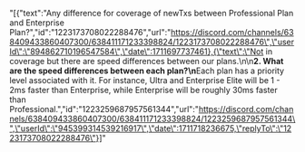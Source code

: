 "[{\"text\":\"Any  difference for coverage of newTxs between Professional Plan and Enterprise Plan?\",\"id\":\"1223173708022288476\",\"url\":\"https://discord.com/channels/638409433860407300/638411171233398824/1223173708022288476\",\"userId\":\"894862710196547584\",\"date\":1711697737461},{\"text\":\"Not in coverage but there are speed differences between our plans.\\n\\n**2. What are the speed differences between each plan?\\n**Each plan has a priority level associated with it. For instance, Ultra and Enterprise Elite will be 1 - 2ms faster than Enterprise, while Enterprise will be roughly 30ms faster than Professional.\",\"id\":\"1223259687957561344\",\"url\":\"https://discord.com/channels/638409433860407300/638411171233398824/1223259687957561344\",\"userId\":\"945399314539216917\",\"date\":1711718236675,\"replyTo\":\"1223173708022288476\"}]"